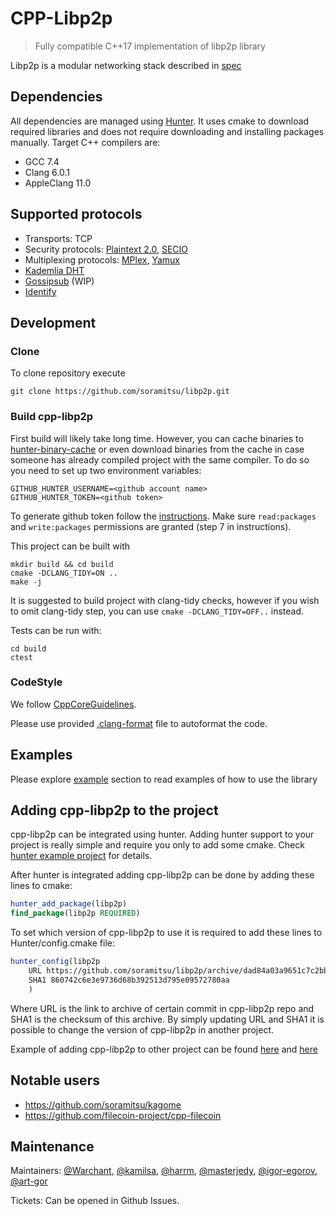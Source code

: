 # CPP-Libp2p  

> Fully compatible C++17 implementation of libp2p library

Libp2p is a modular networking stack described in [spec](https://github.com/libp2p/specs)

## Dependencies

All dependencies are managed using [Hunter](hunter.sh). It uses cmake to download required libraries and does not require downloading and installing packages manually.
Target C++ compilers are:
* GCC 7.4
* Clang 6.0.1
* AppleClang 11.0

## Supported protocols
* Transports: TCP
* Security protocols: [Plaintext 2.0](https://github.com/libp2p/specs/blob/master/plaintext/README.md), [SECIO](https://github.com/libp2p/specs/blob/master/secio/README.md)
* Multiplexing protocols: [MPlex](https://github.com/libp2p/specs/tree/master/mplex), [Yamux](https://github.com/hashicorp/yamux/blob/master/spec.md)
* [Kademlia DHT](https://github.com/libp2p/specs/pull/108)
* [Gossipsub](https://github.com/libp2p/specs/tree/master/pubsub/gossipsub) (WIP)
* [Identify](https://github.com/libp2p/specs/tree/master/identify)

## Development
### Clone

To clone repository execute
```
git clone https://github.com/soramitsu/libp2p.git
```

### Build cpp-libp2p

First build will likely take long time. However, you can cache binaries to [hunter-binary-cache](https://github.com/soramitsu/hunter-binary-cache) or even download binaries from the cache in case someone has already compiled project with the same compiler. To do so you need to set up two environment variables:
```
GITHUB_HUNTER_USERNAME=<github account name>
GITHUB_HUNTER_TOKEN=<github token>
```
To generate github token follow the [instructions](https://help.github.com/en/github/authenticating-to-github/creating-a-personal-access-token-for-the-command-line). Make sure `read:packages` and `write:packages` permissions are granted (step 7 in instructions).

This project can be built with

```
mkdir build && cd build
cmake -DCLANG_TIDY=ON ..
make -j
```

It is suggested to build project with clang-tidy checks, however if you wish to omit clang-tidy step, you can use `cmake -DCLANG_TIDY=OFF..` instead.

Tests can be run with: 
```
cd build
ctest
```

### CodeStyle

We follow [CppCoreGuidelines](https://github.com/isocpp/CppCoreGuidelines).

Please use provided [.clang-format](.clang-format) file to autoformat the code.

## Examples

Please explore [example](example) section to read examples of how to use the library

## Adding cpp-libp2p to the project

cpp-libp2p can be integrated using hunter. Adding hunter support to your project is really simple and require you only to add some cmake. Check [hunter example project](https://github.com/forexample/hunter-simple/) for details. 

After hunter is integrated adding cpp-libp2p can be done by adding these lines to cmake:
```cmake
hunter_add_package(libp2p)
find_package(libp2p REQUIRED)
``` 
To set which version of cpp-libp2p to use it is required to add these lines to Hunter/config.cmake file:
```cmake
hunter_config(libp2p
    URL https://github.com/soramitsu/libp2p/archive/dad84a03a9651c7c2bb8a8f17d0e5ea67bd10b4f.zip
    SHA1 860742c6e3e9736d68b392513d795e09572780aa
    )
``` 
Where URL is the link to archive of certain commit in cpp-libp2p repo and SHA1 is the checksum of this archive.
By simply updating URL and SHA1 it is possible to change the version of cpp-libp2p in another project. 

Example of adding cpp-libp2p to other project can be found [here](https://github.com/soramitsu/kagome/blob/3edda60f27d378a21fc57cd8bec7f0f519203318/cmake/dependencies.cmake#L59) and [here](https://github.com/soramitsu/kagome/blob/3edda60f27d378a21fc57cd8bec7f0f519203318/cmake/Hunter/config.cmake#L24)

## Notable users

* https://github.com/soramitsu/kagome
* https://github.com/filecoin-project/cpp-filecoin  

## Maintenance

Maintainers: [@Warchant], [@kamilsa], [@harrm], [@masterjedy], [@igor-egorov], [@art-gor]

[@Warchant]: https://github.com/Warchant 
[@kamilsa]: https://github.com/kamilsa 
[@harrm]: https://github.com/harrm 
[@masterjedy]: https://github.com/masterjedy 
[@igor-egorov]: https://github.com/igor-egorov 
[@art-gor]: https://github.com/art-gor 
    
Tickets: Can be opened in Github Issues.
